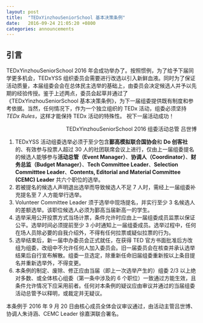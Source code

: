 ```yaml
---
layout: post
title:  "TEDxYinzhouSeniorSchool 基本决策条例"
date:   2016-09-24 21:05:20 +0800
categories: announcements
---
```


## 引言

TEDxYinzhouSeniorSchool 2016 年会成功举办了。按照惯例，为了给予下届同学更多机会，TEDxYSS 组织委员会需要进行改选以引入新鲜血液。同时为了保证活动质量，本届组委会会在总体民主选举的基础上，由委员会决定候选人并予以先期的经验传授。鉴于上述两点，委员会起草并通过了《TEDxYinzhouSeniorSchool 基本决策条例》，为下一届组委提供既有制度和参考依据。当然，任何情况下，作为一个独立组织的 TEDx 活动，组委必须坚持 *TEDx Rules*，这样才能保持 TEDx 活动的特殊性。
祝下一届活动成功！

<p style="text-align: right;">TEDxYinzhouSeniorSchool 2016 组委活动总管 吕世博</p>

1. TEDxYSS 活动组委选举必须于至少包含**鄞高模拟联合国协会**和 **Do 创客社**的、有效参与投票人超过 30 人的社团联席会议上进行，仅由上一届组委提名的候选人能够参与**活动总管（Event Manager）**、**协调人（Coordinator）**、**财务总监（Budget Manager）**、**Tech Committee Leader**、**Selection Committtee Leader**、**Contents, Editorial and Material Committee (CEMC) Leader** 共六个职位的选举。
2. 若被提名的候选人声明退出选举而导致候选人不足 7 人时，需经上一届组委补充提名至 7 人方能举行选举。
3. Volunteer Committee Leader 须于选举中现场提名，并实行至少 3 名候选人的差额选举。该职位候选人必须为鄞高当届新高一的学生。
4. 选举采用公开投票方式当场计票，条件允许时应由上一届组委成员监票以保证公平。选举时间必须提前至少 3 小时通知上一届组委成员。选举过程中，任何在场人员除必要的自我介绍外，不得有任何拉票或疑似拉票的行为。
5. 选举结束后，新一届申办委员会正式就任，在获得 TED 官方书面批准后方改组为组委，改组中不允许任何人加入委员会。旧一届委员会在核查并承认选举结果后自行宣布解散。组委一旦选定，除重新任命旧届组委重新按以上条目提名并重新选举外，不得变更。
6. 本条例的制定、废除、修正应由当届（即上一次选举产生的）组委 2/3 以上绝对多数、或全体核心组委（第一条中涉及的 6 个职位）一致通过方能生效，且条件允许情况下应采用前者。任何对本条例的疑议应由审议并通过的当届组委活动总管予以释明，或裁定并无疑议。

本条例于 2016 年 9 月 20 日由核心成员全体会议审议通过，由活动主管吕世博、协调人朱诗涵、CEMC Leader 徐嘉淇联合署名。

